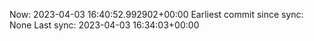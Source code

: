 Now: 2023-04-03 16:40:52.992902+00:00 Earliest commit since sync: None Last sync: 2023-04-03 16:34:03+00:00
